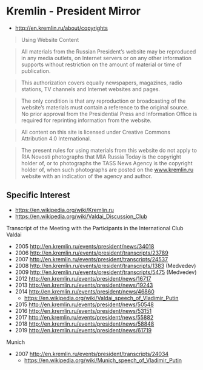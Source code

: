 # Kremlin - President Mirror

- http://en.kremlin.ru/about/copyrights

> Using Website Content

> All materials from the Russian President’s website may be reproduced in any media outlets, on Internet servers or on any other information supports without restriction on the amount of material or time of publication.

> This authorization covers equally newspapers, magazines, radio stations, TV channels and Internet websites and pages.

> The only condition is that any reproduction or broadcasting of the website’s materials must contain a reference to the original source. No prior approval from the Presidential Press and Information Office is required for reprinting information from the website.

> All content on this site is licensed under Creative Commons Attribution 4.0 International.

> The present rules for using materials from this website do not apply to RIA Novosti photographs that MIA Russia Today is the copyright holder of, or to photographs the TASS News Agency is the copyright holder of, when such photographs are posted on the www.kremlin.ru website with an indication of the agency and author.

## Specific Interest

- https://en.wikipedia.org/wiki/Kremlin.ru
- https://en.wikipedia.org/wiki/Valdai_Discussion_Club

Transcript of the Meeting with the Participants in the International Club Valdai

- 2005 http://en.kremlin.ru/events/president/news/34018
- 2006 http://en.kremlin.ru/events/president/transcripts/23789
- 2007 http://en.kremlin.ru/events/president/transcripts/24537
- 2008 http://en.kremlin.ru/events/president/transcripts/1383 (Medvedev)
- 2009 http://en.kremlin.ru/events/president/transcripts/5475 (Medvedev)
- 2012 http://en.kremlin.ru/events/president/news/16717
- 2013 http://en.kremlin.ru/events/president/news/19243
- 2014 http://en.kremlin.ru/events/president/news/46860
  - https://en.wikipedia.org/wiki/Valdai_speech_of_Vladimir_Putin
- 2015 http://en.kremlin.ru/events/president/news/50548
- 2016 http://en.kremlin.ru/events/president/news/53151
- 2017 http://en.kremlin.ru/events/president/news/55882
- 2018 http://en.kremlin.ru/events/president/news/58848
- 2019 http://en.kremlin.ru/events/president/news/61719

Munich

- 2007 http://en.kremlin.ru/events/president/transcripts/24034
  - https://en.wikipedia.org/wiki/Munich_speech_of_Vladimir_Putin
